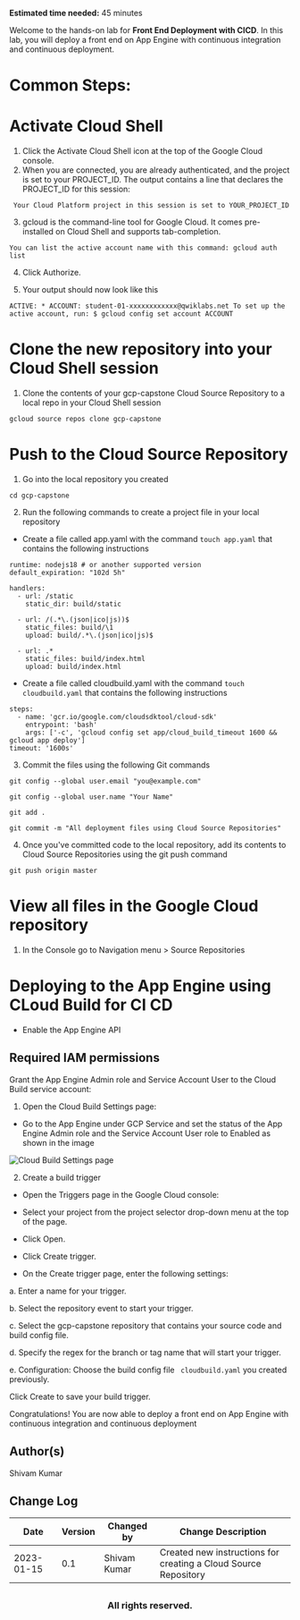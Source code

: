 **Estimated time needed:** 45 minutes

Welcome to the hands-on lab for **Front End Deployment with CICD**. In this lab, you will deploy a front end on App Engine with continuous integration and continuous deployment.

# Common Steps:

# Activate Cloud Shell

1. Click the Activate Cloud Shell icon at the top of the Google Cloud console.
2. When you are connected, you are already authenticated, and the project is set to your PROJECT_ID. The output contains a line that declares the PROJECT_ID for this session:

` 
Your Cloud Platform project in this session is set to YOUR_PROJECT_ID
`

3. gcloud is the command-line tool for Google Cloud. It comes pre-installed on Cloud Shell and supports tab-completion.

`
You can list the active account name with this command:
gcloud auth list
`

4. Click Authorize.

5. Your output should now look like this

`
ACTIVE: *
ACCOUNT: student-01-xxxxxxxxxxxx@qwiklabs.net
To set up the active account, run:
    $ gcloud config set account ACCOUNT
`

# Clone the new repository into your Cloud Shell session

1. Clone the contents of your gcp-capstone Cloud Source Repository to a local repo in your Cloud Shell session

`
gcloud source repos clone gcp-capstone
`
# Push to the Cloud Source Repository

1. Go into the local repository you created

`
cd gcp-capstone
`

2. Run the following commands to create a project file in your local repository

- Create a file called app.yaml with the command ` touch app.yaml ` that contains the following instructions
 
```
runtime: nodejs18 # or another supported version
default_expiration: "102d 5h"

handlers:
  - url: /static
    static_dir: build/static

  - url: /(.*\.(json|ico|js))$
    static_files: build/\1
    upload: build/.*\.(json|ico|js)$

  - url: .*
    static_files: build/index.html
    upload: build/index.html
```
- Create a file called cloudbuild.yaml with the command ` touch cloudbuild.yaml ` that contains the following instructions

```
steps:
  - name: 'gcr.io/google.com/cloudsdktool/cloud-sdk'
    entrypoint: 'bash'
    args: ['-c', 'gcloud config set app/cloud_build_timeout 1600 && gcloud app deploy']
timeout: '1600s'
```

3. Commit the files using the following Git commands

`
git config --global user.email "you@example.com"
`

`
git config --global user.name "Your Name"
`

`
git add .
`

`
git commit -m "All deployment files using Cloud Source Repositories"
`

4. Once you've committed code to the local repository, add its contents to Cloud Source Repositories using the git push command

`
git push origin master
`

# View all files in the Google Cloud repository

1. In the Console go to Navigation menu > Source Repositories

# Deploying to the App Engine using CLoud Build for CI CD

- Enable the App Engine API

## Required IAM permissions

Grant the App Engine Admin role and Service Account User to the Cloud Build service account:

1. Open the Cloud Build Settings page:

- Go to the App Engine under GCP Service and set the status of the App Engine Admin role and the Service Account User role to Enabled as shown in the image

<img src="Cloud Build Settings page.jpg"
     alt="Cloud Build Settings page"
      />

2. Create a build trigger

- Open the Triggers page in the Google Cloud console:

- Select your project from the project selector drop-down menu at the top of the page.

- Click Open.

- Click Create trigger.

- On the Create trigger page, enter the following settings:

a. Enter a name for your trigger.

b. Select the repository event to start your trigger.

c. Select the gcp-capstone repository that contains your source code and build config file.

d. Specify the regex for the branch or tag name that will start your trigger.

e. Configuration: Choose the build config file ` cloudbuild.yaml` you created previously.

Click Create to save your build trigger.




Congratulations! You are now able to deploy a front end on App Engine with continuous integration and continuous deployment

## Author(s)
Shivam Kumar


## Change Log
| Date | Version | Changed by | Change Description |
|------|--------|--------|---------|
| 2023-01-15 | 0.1 | Shivam Kumar | Created new instructions for creating a Cloud Source Repository|


## <h3 align="center"> All rights reserved. <h3/>

